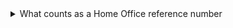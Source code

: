   <details class="govuk-details">
    <summary class="govuk-details__summary">
      <span class="govuk-details__summary-text">
        What counts as a Home Office reference number
      </span>
    </summary>
    <div class="govuk-details__text">
  You can provide any of these numbers: 
      
  - biometric residence permit number 
  - passport number (current or expired) 
  - Home Office application reference number 
  - any tracking reference number 
    </div>
  </details>